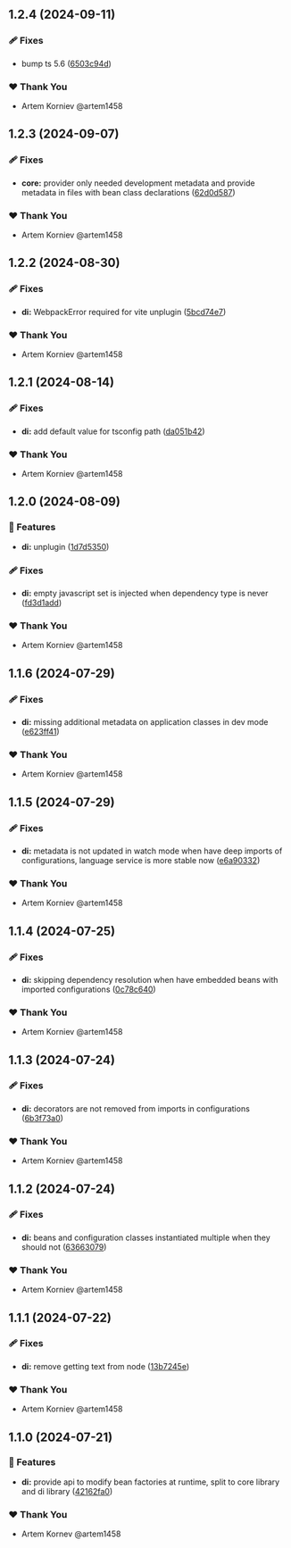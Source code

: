## 1.2.4 (2024-09-11)


### 🩹 Fixes

- bump ts 5.6 ([6503c94d](https://github.com/clawject/clawject/commit/6503c94d))

### ❤️  Thank You

- Artem Korniev @artem1458

## 1.2.3 (2024-09-07)


### 🩹 Fixes

- **core:** provider only needed development metadata and provide metadata in files with bean class declarations ([62d0d587](https://github.com/clawject/clawject/commit/62d0d587))

### ❤️  Thank You

- Artem Korniev @artem1458

## 1.2.2 (2024-08-30)


### 🩹 Fixes

- **di:** WebpackError required for vite unplugin ([5bcd74e7](https://github.com/clawject/clawject/commit/5bcd74e7))

### ❤️  Thank You

- Artem Korniev @artem1458

## 1.2.1 (2024-08-14)


### 🩹 Fixes

- **di:** add default value for tsconfig path ([da051b42](https://github.com/clawject/clawject/commit/da051b42))

### ❤️  Thank You

- Artem Korniev @artem1458

## 1.2.0 (2024-08-09)


### 🚀 Features

- **di:** unplugin ([1d7d5350](https://github.com/clawject/clawject/commit/1d7d5350))

### 🩹 Fixes

- **di:** empty javascript set is injected when dependency type is never ([fd3d1add](https://github.com/clawject/clawject/commit/fd3d1add))

### ❤️  Thank You

- Artem Korniev @artem1458

## 1.1.6 (2024-07-29)


### 🩹 Fixes

- **di:** missing additional metadata on application classes in dev mode ([e623ff41](https://github.com/clawject/clawject/commit/e623ff41))

### ❤️  Thank You

- Artem Korniev @artem1458

## 1.1.5 (2024-07-29)


### 🩹 Fixes

- **di:** metadata is not updated in watch mode when have deep imports of configurations, language service is more stable now ([e6a90332](https://github.com/clawject/clawject/commit/e6a90332))

### ❤️  Thank You

- Artem Korniev @artem1458

## 1.1.4 (2024-07-25)


### 🩹 Fixes

- **di:** skipping dependency resolution when have embedded beans with imported configurations ([0c78c640](https://github.com/clawject/clawject/commit/0c78c640))

### ❤️  Thank You

- Artem Korniev @artem1458

## 1.1.3 (2024-07-24)


### 🩹 Fixes

- **di:** decorators are not removed from imports in configurations ([6b3f73a0](https://github.com/clawject/clawject/commit/6b3f73a0))

### ❤️  Thank You

- Artem Korniev @artem1458

## 1.1.2 (2024-07-24)


### 🩹 Fixes

- **di:** beans and configuration classes instantiated multiple when they should not ([63663079](https://github.com/clawject/clawject/commit/63663079))

### ❤️  Thank You

- Artem Korniev @artem1458

## 1.1.1 (2024-07-22)


### 🩹 Fixes

- **di:** remove getting text from node ([13b7245e](https://github.com/clawject/clawject/commit/13b7245e))

### ❤️  Thank You

- Artem Korniev @artem1458

## 1.1.0 (2024-07-21)


### 🚀 Features

- **di:** provide api to modify bean factories at runtime, split to core library and di library ([42162fa0](https://github.com/clawject/clawject/commit/42162fa0))

### ❤️  Thank You

- Artem Kornev @artem1458